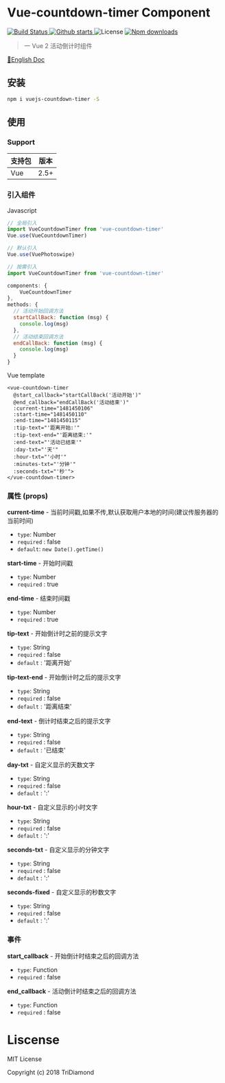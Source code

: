 # Vue-countdown-timer Component

<p>
  <a href="https://circleci.com/gh/TriDiamond/vuejs-countdown-timer/tree/master">
    <img src="https://img.shields.io/circleci/project/github/TriDiamond/vuejs-countdown-timer.svg" alt="Build Status">
  </a>
  <a href="https://github.com/TriDiamond/vuejs-countdown-timer/stargazers">
    <img src="https://img.shields.io/github/stars/TriDiamond/vuejs-countdown-timer.svg" alt="Github starts">
  </a>
  <a>
    <img src="https://img.shields.io/github/license/TriDiamond/vuejs-countdown-timer.svg" alt="License">
  </a>
  <a href="https://www.npmjs.com/package/vue-photoswipes">
    <img src="https://img.shields.io/npm/dt/vuejs-countdown-timer.svg" alt="Npm downloads">
  </a>
</p>

> 一 Vue 2 活动倒计时组件

[📙English Doc](https://github.com/TriDiamond/vuejs-countdown-timer/blob/master/README.md)

## 安装

``` bash
npm i vuejs-countdown-timer -S
```

## 使用

### Support

| 支持包             | 版本    |
|-------------------|---------|
| Vue               | 2.5+    |


### 引入组件

Javascript

``` javascript
// 全局引入
import VueCountdownTimer from 'vue-countdown-timer'
Vue.use(VueCountdownTimer)

// 默认引入
Vue.use(VuePhotoswipe)

// 按需引入
import VueCountdownTimer from 'vue-countdown-timer'

components: {
    VueCountdownTimer
},
methods: {
  // 活动开始回调方法
  startCallBack: function (msg) {
    console.log(msg)
  },
  // 活动结束回调方法
  endCallBack: function (msg) {
    console.log(msg)
  }
}
```

Vue template

```vue
<vue-countdown-timer
  @start_callback="startCallBack('活动开始')"
  @end_callback="endCallBack('活动结束')"
  :current-time="1481450106"
  :start-time="1481450110"
  :end-time="1481450115"
  :tip-text="'距离开始:'"
  :tip-text-end="'距离结束:'"
  :end-text="'活动已结束'"
  :day-txt="'天'"
  :hour-txt="'小时'"
  :minutes-txt="'分钟'"
  :seconds-txt="'秒'">
</vue-countdown-timer>
```

### 属性 (props)

**current-time** - 当前时间戳,如果不传,默认获取用户本地的时间(建议传服务器的当前时间) 
- `type`: Number
- `required` : false
- `default`: `new Date().getTime()`

**start-time** - 开始时间戳
- `type`: Number
- `required` : true

**end-time** - 结束时间戳
- `type`: Number
- `required` : true

**tip-text** - 开始倒计时之前的提示文字
- `type`: String
- `required` : false
- `default` : '距离开始'

**tip-text-end** - 开始倒计时之后的提示文字
- `type`: String
- `required` : false
- `default` : '距离结束'
    
**end-text** - 倒计时结束之后的提示文字
- `type`: String
- `required` : false
- `default` : '已结束'

**day-txt** - 自定义显示的天数文字
- `type`: String
- `required` : false
- `default` : ':'
    
**hour-txt** - 自定义显示的小时文字
- `type`: String
- `required` : false
- `default` : ':'

**seconds-txt** - 自定义显示的分钟文字
- `type`: String
- `required` : false
- `default` : ':'

**seconds-fixed** - 自定义显示的秒数文字
- `type`: String
- `required` : false
- `default` : ':'
    
### 事件
**start_callback** - 开始倒计时结束之后的回调方法
- `type`: Function
- `required` : false

**end_callback** - 活动倒计时结束之后的回调方法
- `type`: Function
- `required` : false

# Liscense
MIT License

Copyright (c) 2018 TriDiamond
